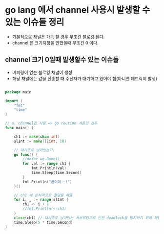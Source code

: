 # go lang 에서 channel 사용시 발생할 수 있는 이슈들 정리

- 기본적으로 채널은 가득 찰 경우 무조건 블로킹 된다.
- channel 은 크기지정을 안했을때 무조건 0 이다.

## channel 크기 0일때 발생할수 있는 이슈들

- 버퍼링이 없는 블로킹 채널이 생성
- 해당 채널에는 값을 전송할 때 수신자가 대기하고 있어야 함(아니면 데드락이 발생)

```go

package main

import (
	"fmt"
	"time"
)

// a. channel값 사용 => go routine 사용한 경우
func main() {

	ch1 := make(chan int)
	slInt := make([]int, 10)

	// 대기조로 남아있는다.
	go func() {
		//defer wg.Done()
		for val := range ch1 {
			fmt.Println(val)
			time.Sleep(time.Second)
		}
		fmt.Println("끝이야 ~!")
	}()

	// ch1 에 순차적으로 할당을 해줌
	for i, _ := range slInt {
		ch1 <- i + 1
		//fmt.Println(<-ch1)
	}
	close(ch1) // 대기조로 남아있는 서브루틴으로 인한 deadlock을 방지하기 위해 채널을 닫아준다.
	time.Sleep(5 * time.Second)
}
```
